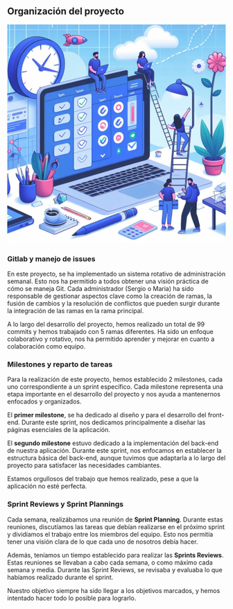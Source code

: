 ## Organización del proyecto 

![organizacion.jpg](organizacion.jpg)


### Gitlab y manejo de issues 

En este proyecto, se ha implementado un sistema rotativo de administración semanal. Esto nos ha permitido a todos obtener una visión práctica de cómo se maneja Git. Cada administrador (Sergio o Maria) ha sido responsable de gestionar aspectos clave como la creación de ramas, la fusión de cambios y la resolución de conflictos que pueden surgir durante la integración de las ramas en la rama principal.

A lo largo del desarrollo del proyecto, hemos realizado un total de 99 commits y hemos trabajado con 5 ramas diferentes. Ha sido un enfoque colaborativo y rotativo, nos ha permitido aprender y mejorar en cuanto a colaboración como equipo.

### Milestones y reparto de tareas


Para la realización de este proyecto, hemos establecido 2 milestones, cada uno correspondiente a un sprint específico. Cada milestone representa una etapa importante en el desarrollo del proyecto y nos ayuda a mantenernos enfocados y organizados.

El **primer milestone**, se ha dedicado al diseño y para el desarrollo del front-end. Durante este sprint, nos dedicamos principalmente a diseñar las páginas esenciales de la aplicación.

El **segundo milestone** estuvo dedicado a la implementación del back-end de nuestra aplicación. Durante este sprint, nos enfocamos en establecer la estructura básica del back-end, aunque tuvimos que adaptarla a lo largo del proyecto para satisfacer las necesidades cambiantes.

Estamos orgullosos del trabajo que hemos realizado, pese a que la aplicación no esté perfecta.

### Sprint Reviews y Sprint Plannings


Cada semana, realizábamos una reunión de **Sprint Planning**. Durante estas reuniones, discutíamos las tareas que debían realizarse en el próximo sprint y dividíamos el trabajo entre los miembros del equipo. Esto nos permitía tener una visión clara de lo que cada uno de nosotros debía hacer.

Además, teníamos un tiempo establecido para realizar las **Sprints Reviews**. Estas reuniones se llevaban a cabo cada semana, o como máximo cada semana y media. Durante las Sprint Reviews, se revisaba y evaluaba lo que habíamos realizado durante el sprint.

Nuestro objetivo siempre ha sido llegar a los objetivos marcados, y hemos intentado hacer todo lo posible para lograrlo. 